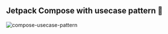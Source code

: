 ## Jetpack Compose with usecase pattern :tada:

![compose-usecase-pattern](https://user-images.githubusercontent.com/22957498/210045071-7440c552-bc2c-4c68-9d12-ae668ec187db.gif)
